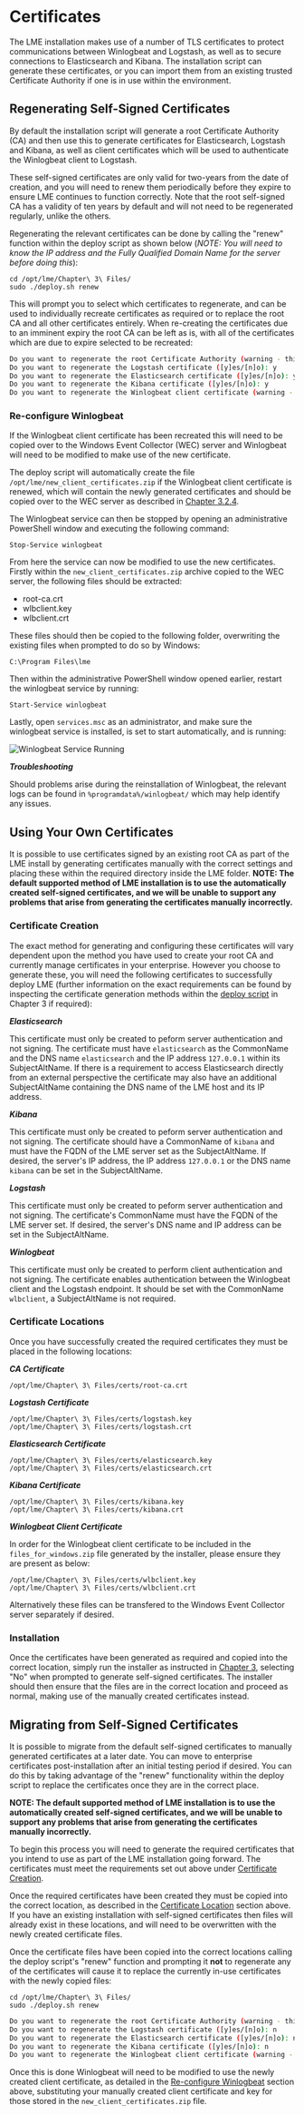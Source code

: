 # Certificates
The LME installation makes use of a number of TLS certificates to protect communications between Winlogbeat and Logstash, as well as to secure connections to Elasticsearch and Kibana. The installation script can generate these certificates, or you can import them from an existing trusted Certificate Authority if one is in use within the environment.

## Regenerating Self-Signed Certificates
By default the installation script will generate a root Certificate Authority (CA) and then use this to generate certificates for Elasticsearch, Logstash and Kibana, as well as client certificates which will be used to authenticate the Winlogbeat client to Logstash.

These self-signed certificates are only valid for two-years from the date of creation, and you will need to renew them periodically before they expire to ensure LME continues to function correctly. Note that the root self-signed CA has a validity of ten years by default and will not need to be regenerated regularly, unlike the others.

Regenerating the relevant certificates can be done by calling the "renew" function within the deploy script as shown below (*NOTE: You will need to know the IP address and the Fully Qualified Domain Name for the server before doing this*):


```
cd /opt/lme/Chapter\ 3\ Files/
sudo ./deploy.sh renew
```

This will prompt you to select which certificates to regenerate, and can be used to individually recreate certificates as required or to replace the root CA and all other certificates entirely. When re-creating the certificates due to an imminent expiry the root CA can be left as is, with all of the certificates which are due to expire selected to be recreated:

```bash
Do you want to regenerate the root Certificate Authority (warning - this will invalidate all current certificates in use) ([y]es/[n]o): n
Do you want to regenerate the Logstash certificate ([y]es/[n]o): y
Do you want to regenerate the Elasticsearch certificate ([y]es/[n]o): y
Do you want to regenerate the Kibana certificate ([y]es/[n]o): y
Do you want to regenerate the Winlogbeat client certificate (warning - you will need to re-install Winlogbeat with the new certificate on the WEC server if you do this) ([y]es/[n]o): y
```

### Re-configure Winlogbeat

If the Winlogbeat client certificate has been recreated this will need to be copied over to the Windows Event Collector (WEC) server and Winlogbeat will need to be modified to make use of the new certificate.

The deploy script will automatically create the file ```/opt/lme/new_client_certificates.zip```  if the Winlogbeat client certificate is renewed, which will contain the newly generated certificates and should be copied over to the WEC server as described in [Chapter 3.2.4](/docs/markdown/chapter3/chapter3.md#324-download-files-for-windows-event-collector).

The Winlogbeat service can then be stopped by opening an administrative PowerShell window and executing the following command:

```
Stop-Service winlogbeat
```

From here the service can now be modified to use the new certificates. Firstly within the ```new_client_certificates.zip``` archive copied to the WEC server, the following files should be extracted:
* root-ca.crt
* wlbclient.key
* wlbclient.crt

These files should then be copied to the following folder, overwriting the existing files when prompted to do so by Windows:

```
C:\Program Files\lme
```

Then within the administrative PowerShell window opened earlier, restart the winlogbeat service by running:

```
Start-Service winlogbeat
```

Lastly, open ```services.msc``` as an administrator, and make sure the winlogbeat service is installed, is set to start automatically, and is running:

![Winlogbeat Service Running](/docs/imgs/winlogbeat-running.png)
<p align="center">

***Troubleshooting***

Should problems arise during the reinstallation of Winlogbeat, the relevant logs can be found in ```%programdata%/winlogbeat/``` which may help identify any issues.

## Using Your Own Certificates
It is possible to use certificates signed by an existing root CA as part of the LME install by generating certificates manually with the correct settings and placing these within the required directory inside the LME folder. **NOTE: The default supported method of LME installation is to use the automatically created self-signed certificates, and we will be unable to support any problems that arise from generating the certificates manually incorrectly.**

### Certificate Creation

The exact method for generating and configuring these certificates will vary dependent upon the method you have used to create your root CA and currently manage certificates in your enterprise. However you choose to generate these, you will need the following certificates to successfully deploy LME (further information on the exact requirements can be found by inspecting the certificate generation methods within the [deploy script](/Chapter%203%20Files/deploy.sh) in Chapter 3 if required):

***Elasticsearch***

This certificate must only be created to peform server authentication and not signing.  The certificate must have ```elasticsearch``` as the CommonName and the DNS name ```elasticsearch``` and the IP address ```127.0.0.1``` within its SubjectAltName. If there is a requirement to access Elasticsearch directly from an external perspective the certificate may also have an additional SubjectAltName containing the DNS name of the LME host and its IP address.

***Kibana***

This certificate must only be created to peform server authentication and not signing. The certificate should have a CommonName of ```kibana``` and must have the FQDN of the LME server set as the SubjectAltName.   If desired, the server's IP address, the IP address ```127.0.0.1``` or the DNS name ```kibana``` can be set in the SubjectAltName.

***Logstash***

This certificate must only be created to peform server authentication and not signing.  The certificate's CommonName must have the FQDN of the LME server set.  If desired, the server's DNS name and IP address can be set in the SubjectAltName.

***Winlogbeat***

This certificate must only be created to perform client authentication and not signing. The certificate enables authentication between the Winlogbeat client and the Logstash endpoint. It should be set with the CommonName ```wlbclient```, a SubjectAltName is not required.

### Certificate Locations

Once you have successfully created the required certificates they must be placed in the following locations:

***CA Certificate***

```
/opt/lme/Chapter\ 3\ Files/certs/root-ca.crt
```

***Logstash Certificate***
```
/opt/lme/Chapter\ 3\ Files/certs/logstash.key
/opt/lme/Chapter\ 3\ Files/certs/logstash.crt
```

***Elasticsearch Certificate***
```
/opt/lme/Chapter\ 3\ Files/certs/elasticsearch.key
/opt/lme/Chapter\ 3\ Files/certs/elasticsearch.crt
```

***Kibana Certificate***
```
/opt/lme/Chapter\ 3\ Files/certs/kibana.key
/opt/lme/Chapter\ 3\ Files/certs/kibana.crt
```

***Winlogbeat Client Certificate***

In order for the Winlogbeat client certificate to be included in the ```files_for_windows.zip``` file generated by the installer, please ensure they are present as below:
```
/opt/lme/Chapter\ 3\ Files/certs/wlbclient.key
/opt/lme/Chapter\ 3\ Files/certs/wlbclient.crt
```
Alternatively these files can be transfered to the Windows Event Collector server separately if desired.

### Installation

Once the certificates have been generated as required and copied into the correct location, simply run the installer as instructed in [Chapter 3](/docs/markdown/chapter3/chapter3.md), selecting "No" when prompted to generate self-signed certificates. The installer should then ensure that the files are in the correct location and proceed as normal, making use of the manually created certificates instead.

## Migrating from Self-Signed Certificates

It is possible to migrate from the default self-signed certificates to manually generated certificates at a later date. You can move to enterprise certificates post-installation after an initial testing period if desired. You can do this by taking advantage of the "renew" functionality within the deploy script to replace the certificates once they are in the correct place.

**NOTE: The default supported method of LME installation is to use the automatically created self-signed certificates, and we will be unable to support any problems that arise from generating the certificates manually incorrectly.**

To begin this process you will need to generate the required certificates that you intend to use as part of the LME installation going forward. The certificates must meet the requirements set out above under [Certificate Creation](#certificate-creation).

Once the required certificates have been created they must be copied into the correct location, as described in the [Certificate Location](#certificate-locations) section above. If you have an existing installation with self-signed certificates then files will already exist in these locations, and will need to be overwritten with the newly created certificate files.

Once the certificate files have been copied into the correct locations calling the deploy script's "renew" function and prompting it **not** to regenerate any of the certificates will cause it to replace the currently in-use certificates with the newly copied files:

```
cd /opt/lme/Chapter\ 3\ Files/
sudo ./deploy.sh renew
```

```bash
Do you want to regenerate the root Certificate Authority (warning - this will invalidate all current certificates in use) ([y]es/[n]o): n
Do you want to regenerate the Logstash certificate ([y]es/[n]o): n
Do you want to regenerate the Elasticsearch certificate ([y]es/[n]o): n
Do you want to regenerate the Kibana certificate ([y]es/[n]o): n
Do you want to regenerate the Winlogbeat client certificate (warning - you will need to re-install Winlogbeat with the new certificate on the WEC server if you do this) ([y]es/[n]o): n
```

Once this is done Winlogbeat will need to be modified to use the newly created client certificate, as detailed in the [Re-configure Winlogbeat](#re-configure-winlogbeat) section above, substituting your manually created client certificate and key for those stored in the ```new_client_certificates.zip``` file.


